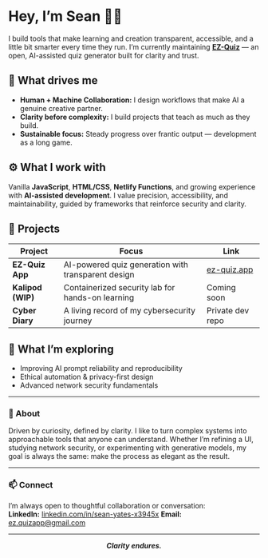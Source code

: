 # Hey, I’m Sean 👋🏾

I build tools that make learning and creation transparent, accessible, and a little bit smarter every time they run.
I’m currently maintaining **[EZ-Quiz](https://ez-quiz.app)** — an open, AI-assisted quiz generator built for clarity and trust.

## 🧭 What drives me

* **Human + Machine Collaboration:** I design workflows that make AI a genuine creative partner.
* **Clarity before complexity:** I build projects that teach as much as they build.
* **Sustainable focus:** Steady progress over frantic output — development as a long game.

## ⚙️ What I work with

Vanilla **JavaScript**, **HTML/CSS**, **Netlify Functions**, and growing experience with **AI-assisted development**.
I value precision, accessibility, and maintainability, guided by frameworks that reinforce security and clarity.

## 🧩 Projects

| Project           | Focus                                              | Link                               |
| ----------------- | -------------------------------------------------- | ---------------------------------- |
| **EZ-Quiz App**   | AI-powered quiz generation with transparent design | [ez-quiz.app](https://ez-quiz.app) |
| **Kalipod (WIP)** | Containerized security lab for hands-on learning   | Coming soon                        |
| **Cyber Diary**   | A living record of my cybersecurity journey        | Private dev repo                   |

## 🌱 What I’m exploring

* Improving AI prompt reliability and reproducibility
* Ethical automation & privacy-first design
* Advanced network security fundamentals

---

### 📜 About

Driven by curiosity, defined by clarity. I like to turn complex systems into approachable tools that anyone can understand. Whether I’m refining a UI, studying network security, or experimenting with generative models, my goal is always the same: make the process as elegant as the result.

---

### 📫 Connect

I’m always open to thoughtful collaboration or conversation: <br>
**LinkedIn:** [linkedin.com/in/sean-yates-x3945x](https://linkedin.com/in/sean-yates-x3945x)
**Email:** [ez.quizapp@gmail.com](mailto:ez.quizapp@gmail.com)

---

<p align="center"><strong><em>Clarity endures.</em></strong></p>

